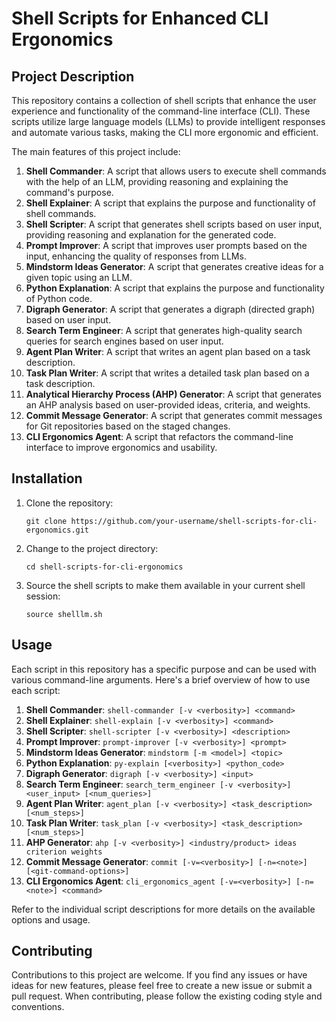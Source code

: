 # Shell Scripts for Enhanced CLI Ergonomics

## Project Description
This repository contains a collection of shell scripts that enhance the user experience and functionality of the command-line interface (CLI). These scripts utilize large language models (LLMs) to provide intelligent responses and automate various tasks, making the CLI more ergonomic and efficient.

The main features of this project include:

1. **Shell Commander**: A script that allows users to execute shell commands with the help of an LLM, providing reasoning and explaining the command's purpose.
2. **Shell Explainer**: A script that explains the purpose and functionality of shell commands.
3. **Shell Scripter**: A script that generates shell scripts based on user input, providing reasoning and explanation for the generated code.
4. **Prompt Improver**: A script that improves user prompts based on the input, enhancing the quality of responses from LLMs.
5. **Mindstorm Ideas Generator**: A script that generates creative ideas for a given topic using an LLM.
6. **Python Explanation**: A script that explains the purpose and functionality of Python code.
7. **Digraph Generator**: A script that generates a digraph (directed graph) based on user input.
8. **Search Term Engineer**: A script that generates high-quality search queries for search engines based on user input.
9. **Agent Plan Writer**: A script that writes an agent plan based on a task description.
10. **Task Plan Writer**: A script that writes a detailed task plan based on a task description.
11. **Analytical Hierarchy Process (AHP) Generator**: A script that generates an AHP analysis based on user-provided ideas, criteria, and weights.
12. **Commit Message Generator**: A script that generates commit messages for Git repositories based on the staged changes.
13. **CLI Ergonomics Agent**: A script that refactors the command-line interface to improve ergonomics and usability.

## Installation

1. Clone the repository:
   ```
   git clone https://github.com/your-username/shell-scripts-for-cli-ergonomics.git
   ```
2. Change to the project directory:
   ```
   cd shell-scripts-for-cli-ergonomics
   ```
3. Source the shell scripts to make them available in your current shell session:
   ```
   source shelllm.sh
   ```

## Usage

Each script in this repository has a specific purpose and can be used with various command-line arguments. Here's a brief overview of how to use each script:

1. **Shell Commander**: `shell-commander [-v <verbosity>] <command>`
2. **Shell Explainer**: `shell-explain [-v <verbosity>] <command>`
3. **Shell Scripter**: `shell-scripter [-v <verbosity>] <description>`
4. **Prompt Improver**: `prompt-improver [-v <verbosity>] <prompt>`
5. **Mindstorm Ideas Generator**: `mindstorm [-m <model>] <topic>`
6. **Python Explanation**: `py-explain [<verbosity>] <python_code>`
7. **Digraph Generator**: `digraph [-v <verbosity>] <input>`
8. **Search Term Engineer**: `search_term_engineer [-v <verbosity>] <user_input> [<num_queries>]`
9. **Agent Plan Writer**: `agent_plan [-v <verbosity>] <task_description> [<num_steps>]`
10. **Task Plan Writer**: `task_plan [-v <verbosity>] <task_description> [<num_steps>]`
11. **AHP Generator**: `ahp [-v <verbosity>] <industry/product> ideas criterion weights`
12. **Commit Message Generator**: `commit [-v=<verbosity>] [-n=<note>] [<git-command-options>]`
13. **CLI Ergonomics Agent**: `cli_ergonomics_agent [-v=<verbosity>] [-n=<note>] <command>`

Refer to the individual script descriptions for more details on the available options and usage.

## Contributing

Contributions to this project are welcome. If you find any issues or have ideas for new features, please feel free to create a new issue or submit a pull request. When contributing, please follow the existing coding style and conventions.